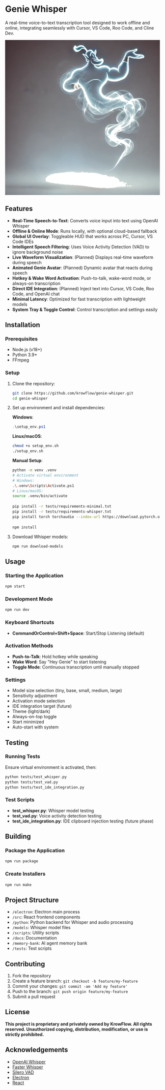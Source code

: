 # Genie Whisper

A real-time voice-to-text transcription tool designed to work offline and online, integrating seamlessly with Cursor, VS Code, Roo Code, and Cline Dev.

![Genie Whisper](images/genie_without_background.png)

## Features

- **Real-Time Speech-to-Text**: Converts voice input into text using OpenAI Whisper
- **Offline & Online Mode**: Runs locally, with optional cloud-based fallback
- **Global UI Overlay**: Toggleable HUD that works across PC, Cursor, VS Code IDEs
- **Intelligent Speech Filtering**: Uses Voice Activity Detection (VAD) to ignore background noise
- **Live Waveform Visualization**: (Planned) Displays real-time waveform during speech
- **Animated Genie Avatar**: (Planned) Dynamic avatar that reacts during speech
- **Hotkey & Wake Word Activation**: Push-to-talk, wake-word mode, or always-on transcription
- **Direct IDE Integration**: (Planned) Inject text into Cursor, VS Code, Roo Code, and OpenAI chat
- **Minimal Latency**: Optimized for fast transcription with lightweight models
- **System Tray & Toggle Control**: Control transcription and settings easily

## Installation

### Prerequisites
- Node.js (v18+)
- Python 3.9+
- FFmpeg

### Setup

1. Clone the repository:
   ```bash
   git clone https://github.com/krowflow/genie-whisper.git
   cd genie-whisper
   ```

2. Set up environment and install dependencies:

   **Windows**:
   ```powershell
   .\setup_env.ps1
   ```

   **Linux/macOS**:
   ```bash
   chmod +x setup_env.sh
   ./setup_env.sh
   ```

   **Manual Setup**:
   ```bash
   python -m venv .venv
   # Activate virtual environment
   # Windows:
   .\.venv\Scripts\Activate.ps1
   # Linux/macOS:
   source .venv/bin/activate

   pip install -r tests/requirements-minimal.txt
   pip install -r tests/requirements-whisper.txt
   pip install torch torchaudio --index-url https://download.pytorch.org/whl/cpu

   npm install
   ```

3. Download Whisper models:
   ```bash
   npm run download-models
   ```

## Usage

### Starting the Application
```bash
npm start
```

### Development Mode
```bash
npm run dev
```

### Keyboard Shortcuts
- **CommandOrControl+Shift+Space**: Start/Stop Listening (default)

### Activation Methods
- **Push-to-Talk**: Hold hotkey while speaking
- **Wake Word**: Say "Hey Genie" to start listening
- **Toggle Mode**: Continuous transcription until manually stopped

### Settings
- Model size selection (tiny, base, small, medium, large)
- Sensitivity adjustment
- Activation mode selection
- IDE integration target (future)
- Theme (light/dark)
- Always-on-top toggle
- Start minimized
- Auto-start with system

## Testing

### Running Tests

Ensure virtual environment is activated, then:
```bash
python tests/test_whisper.py
python tests/test_vad.py
python tests/test_ide_integration.py
```

### Test Scripts
- **test_whisper.py**: Whisper model testing
- **test_vad.py**: Voice activity detection testing
- **test_ide_integration.py**: IDE clipboard injection testing (future phase)

## Building

### Package the Application
```bash
npm run package
```

### Create Installers
```bash
npm run make
```

## Project Structure

- `/electron`: Electron main process
- `/src`: React frontend components
- `/python`: Python backend for Whisper and audio processing
- `/models`: Whisper model files
- `/scripts`: Utility scripts
- `/docs`: Documentation
- `/memory-bank`: AI agent memory bank
- `/tests`: Test scripts

## Contributing

1. Fork the repository
2. Create a feature branch: `git checkout -b feature/my-feature`
3. Commit your changes: `git commit -am 'Add my feature'`
4. Push to the branch: `git push origin feature/my-feature`
5. Submit a pull request

## License

**This project is proprietary and privately owned by KrowFlow. All rights reserved. Unauthorized copying, distribution, modification, or use is strictly prohibited.**

## Acknowledgements

- [OpenAI Whisper](https://github.com/openai/whisper)
- [Faster Whisper](https://github.com/guillaumekln/faster-whisper)
- [Silero VAD](https://github.com/snakers4/silero-vad)
- [Electron](https://www.electronjs.org/)
- [React](https://reactjs.org/)
